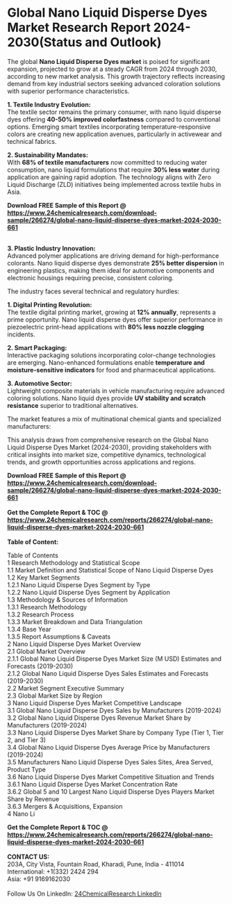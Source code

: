 <h1>Global Nano Liquid Disperse Dyes Market Research Report 2024-2030(Status and Outlook)</h1><p>The global <strong>Nano Liquid Disperse Dyes market</strong> is poised for significant expansion, projected to grow at a steady CAGR from 2024 through 2030, according to new market analysis. This growth trajectory reflects increasing demand from key industrial sectors seeking advanced coloration solutions with superior performance characteristics.</p><p><strong>1. Textile Industry Evolution:</strong><br>
The textile sector remains the primary consumer, with nano liquid disperse dyes offering <strong>40-50% improved colorfastness</strong> compared to conventional options. Emerging smart textiles incorporating temperature-responsive colors are creating new application avenues, particularly in activewear and technical fabrics.</p><p><strong>2. Sustainability Mandates:</strong><br>
With <strong>68% of textile manufacturers</strong> now committed to reducing water consumption, nano liquid formulations that require <strong>30% less water</strong> during application are gaining rapid adoption. The technology aligns with Zero Liquid Discharge (ZLD) initiatives being implemented across textile hubs in Asia.</p><div><b>Download FREE Sample of this Report @ 
            <a href="https://www.24chemicalresearch.com/download-sample/266274/global-nano-liquid-disperse-dyes-market-2024-2030-661">
            https://www.24chemicalresearch.com/download-sample/266274/global-nano-liquid-disperse-dyes-market-2024-2030-661</a></b></div><br><p><strong>3. Plastic Industry Innovation:</strong><br>
Advanced polymer applications are driving demand for high-performance colorants. Nano liquid disperse dyes demonstrate <strong>25% better dispersion</strong> in engineering plastics, making them ideal for automotive components and electronic housings requiring precise, consistent coloring.</p><p>The industry faces several technical and regulatory hurdles:</p><p><strong>1. Digital Printing Revolution:</strong><br>
The textile digital printing market, growing at <strong>12% annually</strong>, represents a prime opportunity. Nano liquid disperse dyes offer superior performance in piezoelectric print-head applications with <strong>80% less nozzle clogging</strong> incidents.</p><p><strong>2. Smart Packaging:</strong><br>
Interactive packaging solutions incorporating color-change technologies are emerging. Nano-enhanced formulations enable <strong>temperature and moisture-sensitive indicators</strong> for food and pharmaceutical applications.</p><p><strong>3. Automotive Sector:</strong><br>
Lightweight composite materials in vehicle manufacturing require advanced coloring solutions. Nano liquid dyes provide <strong>UV stability and scratch resistance</strong> superior to traditional alternatives.</p><p>The market features a mix of multinational chemical giants and specialized manufacturers:</p><p>This analysis draws from comprehensive research on the Global Nano Liquid Disperse Dyes Market (2024-2030), providing stakeholders with critical insights into market size, competitive dynamics, technological trends, and growth opportunities across applications and regions.</p><div><b>Download FREE Sample of this Report @ 
            <a href="https://www.24chemicalresearch.com/download-sample/266274/global-nano-liquid-disperse-dyes-market-2024-2030-661">
            https://www.24chemicalresearch.com/download-sample/266274/global-nano-liquid-disperse-dyes-market-2024-2030-661</a></b></div><br><div><b>Get the Complete Report & TOC @ 
            <a href="https://www.24chemicalresearch.com/reports/266274/global-nano-liquid-disperse-dyes-market-2024-2030-661">
            https://www.24chemicalresearch.com/reports/266274/global-nano-liquid-disperse-dyes-market-2024-2030-661</a></b></div><br>
            <b>Table of Content:</b><p>Table of Contents<br />
1 Research Methodology and Statistical Scope<br />
1.1 Market Definition and Statistical Scope of Nano Liquid Disperse Dyes<br />
1.2 Key Market Segments<br />
1.2.1 Nano Liquid Disperse Dyes Segment by Type<br />
1.2.2 Nano Liquid Disperse Dyes Segment by Application<br />
1.3 Methodology & Sources of Information<br />
1.3.1 Research Methodology<br />
1.3.2 Research Process<br />
1.3.3 Market Breakdown and Data Triangulation<br />
1.3.4 Base Year<br />
1.3.5 Report Assumptions & Caveats<br />
2 Nano Liquid Disperse Dyes Market Overview<br />
2.1 Global Market Overview<br />
2.1.1 Global Nano Liquid Disperse Dyes Market Size (M USD) Estimates and Forecasts (2019-2030)<br />
2.1.2 Global Nano Liquid Disperse Dyes Sales Estimates and Forecasts (2019-2030)<br />
2.2 Market Segment Executive Summary<br />
2.3 Global Market Size by Region<br />
3 Nano Liquid Disperse Dyes Market Competitive Landscape<br />
3.1 Global Nano Liquid Disperse Dyes Sales by Manufacturers (2019-2024)<br />
3.2 Global Nano Liquid Disperse Dyes Revenue Market Share by Manufacturers (2019-2024)<br />
3.3 Nano Liquid Disperse Dyes Market Share by Company Type (Tier 1, Tier 2, and Tier 3)<br />
3.4 Global Nano Liquid Disperse Dyes Average Price by Manufacturers (2019-2024)<br />
3.5 Manufacturers Nano Liquid Disperse Dyes Sales Sites, Area Served, Product Type<br />
3.6 Nano Liquid Disperse Dyes Market Competitive Situation and Trends<br />
3.6.1 Nano Liquid Disperse Dyes Market Concentration Rate<br />
3.6.2 Global 5 and 10 Largest Nano Liquid Disperse Dyes Players Market Share by Revenue<br />
3.6.3 Mergers & Acquisitions, Expansion<br />
4 Nano Li</p><div><b>Get the Complete Report & TOC @ 
            <a href="https://www.24chemicalresearch.com/reports/266274/global-nano-liquid-disperse-dyes-market-2024-2030-661">
            https://www.24chemicalresearch.com/reports/266274/global-nano-liquid-disperse-dyes-market-2024-2030-661</a></b></div><br><b>CONTACT US:</b><br>
            203A, City Vista, Fountain Road, Kharadi, Pune, India - 411014<br>
            International: +1(332) 2424 294<br>
            Asia: +91 9169162030 <br><br>
            Follow Us On LinkedIn: <a href="https://www.linkedin.com/company/24chemicalresearch/">24ChemicalResearch LinkedIn</a>